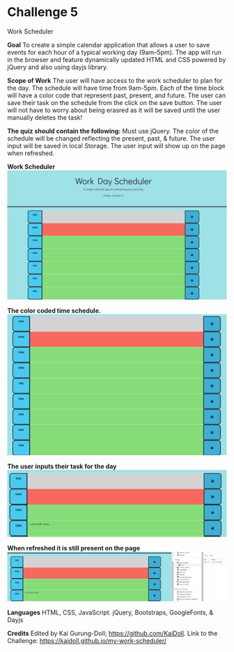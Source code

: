 # Challenge 5 
Work Scheduler

**Goal**
To create a simple calendar application that allows a user to save events for each hour of a typical working day (9am–5pm). The app will run in the browser and feature dynamically updated HTML and CSS powered by jQuery and also using dayjs library. 

**Scope of Work**
The user will have access to the work scheduler to plan for the day. The schedule will have time from 9am-5pm. Each of the time block will have a color code that represent past, present, and future. The user can save their task on the schedule from the click on the save button. The user will not have to worry about being erasred as it will be saved until the user manually deletes the task!

**The quiz should contain the following:**
Must use jQuery.
The color of the schedule will be changed reflecting the present, past, & future. 
The user input will be saved in local Storage.
The user input will show up on the page when refreshed. 
 

**Work Scheduler**
![Alt text](image-1.png)

**The color coded time schedule.**
![Alt text](image-2.png)

**The user inputs their task for the day**
![Alt text](image-3.png)

**When refreshed it is still present on the page**
![Alt text](image-4.png)

**Languages**
HTML, CSS, JavaScript. jQuery, Bootstraps, GoogleFonts, & Dayjs 

**Credits**
Edited by Kai Gurung-Doll; https://github.com/KaiDoll.
Link to the Challenge: https://kaidoll.github.io/my-work-scheduler/